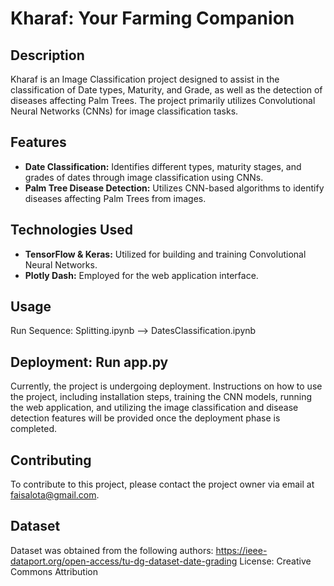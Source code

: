 # Kharaf: Your Farming Companion

## Description
Kharaf is an Image Classification project designed to assist in the classification of Date types, Maturity, and Grade, as well as the detection of diseases affecting Palm Trees. The project primarily utilizes Convolutional Neural Networks (CNNs) for image classification tasks.

## Features
- **Date Classification:** Identifies different types, maturity stages, and grades of dates through image classification using CNNs.
- **Palm Tree Disease Detection:** Utilizes CNN-based algorithms to identify diseases affecting Palm Trees from images.

## Technologies Used
- **TensorFlow & Keras:** Utilized for building and training Convolutional Neural Networks.
- **Plotly Dash:** Employed for the web application interface.

## Usage

Run Sequence: Splitting.ipynb --> DatesClassification.ipynb 

## Deployment: Run app.py
Currently, the project is undergoing deployment. Instructions on how to use the project, including installation steps, training the CNN models, running the web application, and utilizing the image classification and disease detection features will be provided once the deployment phase is completed.

## Contributing
To contribute to this project, please contact the project owner via email at faisalota@gmail.com.

## Dataset
Dataset was obtained from the following authors: https://ieee-dataport.org/open-access/tu-dg-dataset-date-grading
License:
Creative Commons Attribution
